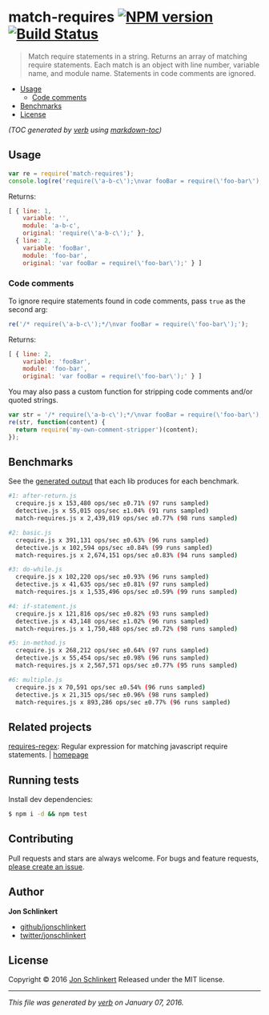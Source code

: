 # match-requires [![NPM version](https://img.shields.io/npm/v/match-requires.svg)](https://www.npmjs.com/package/match-requires) [![Build Status](https://img.shields.io/travis/jonschlinkert/match-requires.svg)](https://travis-ci.org/jonschlinkert/match-requires)

> Match require statements in a string. Returns an array of matching require statements. Each match is an object with line number, variable name, and module name. Statements in code comments are ignored.

- [Usage](#usage)
  * [Code comments](#code-comments)
- [Benchmarks](#benchmarks)
- [License](#license)

_(TOC generated by [verb](https://github.com/verbose/verb) using [markdown-toc](https://github.com/jonschlinkert/markdown-toc))_

## Usage

```js
var re = require('match-requires');
console.log(re('require(\'a-b-c\');\nvar fooBar = require(\'foo-bar\');'))
```

Returns:

```js
[ { line: 1,
    variable: '',
    module: 'a-b-c',
    original: 'require(\'a-b-c\');' },
  { line: 2,
    variable: 'fooBar',
    module: 'foo-bar',
    original: 'var fooBar = require(\'foo-bar\');' } ]
```

### Code comments

To ignore require statements found in code comments, pass `true` as the second arg:

```js
re('/* require(\'a-b-c\');*/\nvar fooBar = require(\'foo-bar\');');
```

Returns:

```js
[ { line: 2,
    variable: 'fooBar',
    module: 'foo-bar',
    original: 'var fooBar = require(\'foo-bar\');' } ]
```

You may also pass a custom function for stripping code comments and/or quoted strings.

```js
var str = '/* require(\'a-b-c\');*/\nvar fooBar = require(\'foo-bar\');';
re(str, function(content) {
  return require('my-own-comment-stripper')(content);
});
```

## Benchmarks

See the [generated output](https://gist.github.com/jonschlinkert/ed359fe882a5973ee86e) that each lib produces for each benchmark.

```bash
#1: after-return.js
  crequire.js x 153,480 ops/sec ±0.71% (97 runs sampled)
  detective.js x 55,015 ops/sec ±1.04% (91 runs sampled)
  match-requires.js x 2,439,019 ops/sec ±0.77% (98 runs sampled)

#2: basic.js
  crequire.js x 391,131 ops/sec ±0.63% (96 runs sampled)
  detective.js x 102,594 ops/sec ±0.84% (99 runs sampled)
  match-requires.js x 2,674,151 ops/sec ±0.83% (94 runs sampled)

#3: do-while.js
  crequire.js x 102,220 ops/sec ±0.93% (96 runs sampled)
  detective.js x 41,635 ops/sec ±0.81% (97 runs sampled)
  match-requires.js x 1,535,496 ops/sec ±0.59% (99 runs sampled)

#4: if-statement.js
  crequire.js x 121,816 ops/sec ±0.82% (93 runs sampled)
  detective.js x 43,148 ops/sec ±1.02% (96 runs sampled)
  match-requires.js x 1,750,488 ops/sec ±0.72% (98 runs sampled)

#5: in-method.js
  crequire.js x 268,212 ops/sec ±0.64% (97 runs sampled)
  detective.js x 55,454 ops/sec ±0.98% (96 runs sampled)
  match-requires.js x 2,567,571 ops/sec ±0.77% (95 runs sampled)

#6: multiple.js
  crequire.js x 70,591 ops/sec ±0.54% (96 runs sampled)
  detective.js x 21,315 ops/sec ±0.96% (98 runs sampled)
  match-requires.js x 893,286 ops/sec ±0.77% (96 runs sampled)
```

## Related projects

[requires-regex](https://www.npmjs.com/package/requires-regex): Regular expression for matching javascript require statements. | [homepage](https://github.com/jonschlinkert/requires-regex)

## Running tests

Install dev dependencies:

```sh
$ npm i -d && npm test
```

## Contributing

Pull requests and stars are always welcome. For bugs and feature requests, [please create an issue](https://github.com/jonschlinkert/match-requires/issues/new).

## Author

**Jon Schlinkert**

* [github/jonschlinkert](https://github.com/jonschlinkert)
* [twitter/jonschlinkert](http://twitter.com/jonschlinkert)

## License

Copyright © 2016 [Jon Schlinkert](https://github.com/jonschlinkert)
Released under the MIT license.

***

_This file was generated by [verb](https://github.com/verbose/verb) on January 07, 2016._